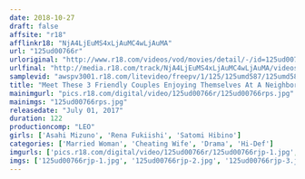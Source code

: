 ```yaml
---
date: 2018-10-27
draft: false
affsite: "r18"
afflinkr18: "NjA4LjEuMS4xLjAuMC4wLjAuMA"
url: "125ud00766r"
urloriginal: "http://www.r18.com/videos/vod/movies/detail/-/id=125ud00766r"
urlfinal: "http://media.r18.com/track/NjA4LjEuMS4xLjAuMC4wLjAuMA/videos/vod/movies/detail/-/id=125ud00766r"
samplevid: "awspv3001.r18.com/litevideo/freepv/1/125/125umd587/125umd587_dmb_w.mp4"
title: "Meet These 3 Friendly Couples Enjoying Themselves At A Neighborhood Barbecue They've Been Drinking All Afternoon, These Hot And Horny Housewives And Their Husbands Are Watching Them With Lust In Their Eyes They Were Hungrier For More Than Their Wives And They Can't Help Themselves!! Now That They're So Fucking Drunk, Maybe They'll Say OK!? Well Whaddaya Know, It's Creampie Tim 3"
mainimgurl: "pics.r18.com/digital/video/125ud00766r/125ud00766rps.jpg"
mainimgs: "125ud00766rps.jpg"
releasedate: "July 01, 2017"
duration: 122
productioncomp: "LEO"
girls: ['Asahi Mizuno', 'Rena Fukiishi', 'Satomi Hibino']
categories: ['Married Woman', 'Cheating Wife', 'Drama', 'Hi-Def']
imgurls: ['pics.r18.com/digital/video/125ud00766r/125ud00766rjp-1.jpg', 'pics.r18.com/digital/video/125ud00766r/125ud00766rjp-2.jpg', 'pics.r18.com/digital/video/125ud00766r/125ud00766rjp-3.jpg', 'pics.r18.com/digital/video/125ud00766r/125ud00766rjp-4.jpg', 'pics.r18.com/digital/video/125ud00766r/125ud00766rjp-5.jpg', 'pics.r18.com/digital/video/125ud00766r/125ud00766rjp-6.jpg', 'pics.r18.com/digital/video/125ud00766r/125ud00766rjp-7.jpg', 'pics.r18.com/digital/video/125ud00766r/125ud00766rjp-8.jpg', 'pics.r18.com/digital/video/125ud00766r/125ud00766rjp-9.jpg', 'pics.r18.com/digital/video/125ud00766r/125ud00766rjp-10.jpg', 'pics.r18.com/digital/video/125ud00766r/125ud00766rjp-11.jpg', 'pics.r18.com/digital/video/125ud00766r/125ud00766rjp-12.jpg', 'pics.r18.com/digital/video/125ud00766r/125ud00766rjp-13.jpg', 'pics.r18.com/digital/video/125ud00766r/125ud00766rjp-14.jpg', 'pics.r18.com/digital/video/125ud00766r/125ud00766rjp-15.jpg', 'pics.r18.com/digital/video/125ud00766r/125ud00766rjp-16.jpg', 'pics.r18.com/digital/video/125ud00766r/125ud00766rjp-17.jpg', 'pics.r18.com/digital/video/125ud00766r/125ud00766rjp-18.jpg', 'pics.r18.com/digital/video/125ud00766r/125ud00766rjp-19.jpg', 'pics.r18.com/digital/video/125ud00766r/125ud00766rjp-20.jpg']
imgs: ['125ud00766rjp-1.jpg', '125ud00766rjp-2.jpg', '125ud00766rjp-3.jpg', '125ud00766rjp-4.jpg', '125ud00766rjp-5.jpg', '125ud00766rjp-6.jpg', '125ud00766rjp-7.jpg', '125ud00766rjp-8.jpg', '125ud00766rjp-9.jpg', '125ud00766rjp-10.jpg', '125ud00766rjp-11.jpg', '125ud00766rjp-12.jpg', '125ud00766rjp-13.jpg', '125ud00766rjp-14.jpg', '125ud00766rjp-15.jpg', '125ud00766rjp-16.jpg', '125ud00766rjp-17.jpg', '125ud00766rjp-18.jpg', '125ud00766rjp-19.jpg', '125ud00766rjp-20.jpg']
---
```

